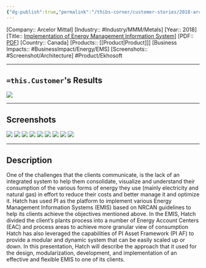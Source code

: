 ```yaml
---
{"dg-publish":true,"permalink":"/thibs-corner/customer-stories/2018-arcelor-mittal-implementation-of-energy-management-information-system/","noteIcon":""}
---
```


[Company:: Arcelor Mittal]
[Industry:: #Industry/MMM/Metals]
[Year:: 2018]
[Title:: [Implementation of Energy Management Information System](https://resources.osisoft.com/presentations/implementation-of-energy-management-information-system/)]
[PDF:: [PDF](https://cdn.osisoft.com/osi/presentations/2018-uc-san-francisco/UC18NA-D2MI04-ArcelorMittalLongProductsCanadaGP-JStOnge-Implementation-Energy-Magt-Information-System.pdf)]
[Country:: Canada]
[Products:: [[Product\|Product]]]
[Business Impacts:: #BusinessImpact/Energy/EMS]
[Screenshots:: #Screenshot/Architecture]
#Product/Ekhosoft 

---
## `=this.Customer`'s Results
![](https://i.imgur.com/T1lSuNM.png)

---
## Screenshots
![](https://i.imgur.com/vKyfYg4.png)
![](https://i.imgur.com/gouF2x9.png)
![](https://i.imgur.com/8uqXZwi.png)
![](https://i.imgur.com/GqKShwd.png)
![](https://i.imgur.com/OfqrQmB.png)
![](https://i.imgur.com/FkYZleR.png)
![](https://i.imgur.com/zrs9uXF.png)
![](https://i.imgur.com/tmlSlEj.png)
![](https://i.imgur.com/34agMDf.png)

---
## Description
One of the challenges that the clients communicate, is the lack of an integrated system to help them consolidate, visualize and understand their consumption of the various forms of energy they use (mainly electricity and natural gas) in effort to reduce their costs and better manage it and optimize it. Hatch has used PI as the platform to implement various Energy Management Information Systems (EMIS) based on NRCAN guidelines to help its clients achieve the objectives mentioned above. In the EMIS, Hatch divided the client’s plants process into a number of Energy Account Centers (EAC) and process areas to achieve more granular view of consumption Hatch has also leveraged the capabilities of PI Asset Framework (PI AF) to provide a modular and dynamic system that can be easily scaled up or down. In this presentation, Hatch will describe the approach that it used for the design, modularization, development, and implementation of an effective and flexible EMIS to one of its clients.